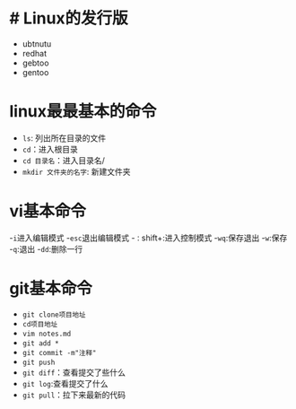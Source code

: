 # # Linux的发行版
- ubtnutu
- redhat
- gebtoo
- gentoo



# linux最最基本的命令
- `ls`: 列出所在目录的文件
- `cd`：进入根目录
- `cd 目录名`：进入目录名/
-  `mkdir 文件夹的名字`: 新建文件夹
  

# vi基本命令
-`i`进入编辑模式
-`esc`退出编辑模式
-`：`shift+:进入控制模式
-`wq`:保存退出
-`w`:保存
-`q`:退出
-`dd`:删除一行

# git基本命令
- `git clone项目地址`
- `cd项目地址`
- `vim notes.md`
- `git add *`
- `git commit -m"注释"`
- `git push`
- `git diff`：查看提交了些什么
- `git log`:查看提交了什么
- `git pull`：拉下来最新的代码
